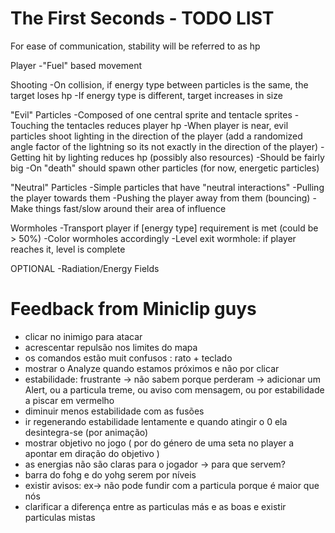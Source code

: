 # The First Seconds - TODO LIST

For ease of communication, stability will be referred to as hp

Player
	-"Fuel" based movement

Shooting
	-On collision, if energy type between particles is the same, the target loses hp
	-If energy type is different, target increases in size

"Evil" Particles
	-Composed of one central sprite and tentacle sprites
	-Touching the tentacles reduces player hp
	-When player is near, evil particles shoot lighting in the direction of the player 
	(add a randomized angle factor of the lightning so its not exactly in the direction of the player)
	-Getting hit by lighting reduces hp (possibly also resources)
	-Should be fairly big
	-On "death" should spawn other particles (for now, energetic particles)

"Neutral" Particles
	-Simple particles that have "neutral interactions"
	-Pulling the player towards them
	-Pushing the player away from them (bouncing)
	-Make things fast/slow around their area of influence

Wormholes
	-Transport player if [energy type] requirement is met (could be > 50%)
	-Color wormholes accordingly
	-Level exit wormhole: if player reaches it, level is complete

OPTIONAL
	-Radiation/Energy Fields



# Feedback from Miniclip guys

- clicar no inimigo para atacar
- acrescentar repulsão nos limites do mapa
- os comandos estão muit confusos : rato + teclado
- mostrar o Analyze quando estamos próximos e não por clicar
- estabilidade: frustrante -> não sabem porque perderam -> adicionar um Alert, ou a particula treme, ou aviso com mensagem, ou por estabilidade a piscar em vermelho
- diminuir menos estabilidade com as fusões
- ir regenerando estabilidade lentamente e quando atingir o 0 ela desintegra-se (por animação)
- mostrar objetivo no jogo ( por do género de uma seta no player a apontar em diração do objetivo )
- as energias não são claras para o jogador -> para que servem?
- barra do fohg e do yohg serem por níveis
- existir avisos: ex-> não pode fundir com a particula porque é maior que nós
- clarificar a diferença entre as particulas más e as boas e existir particulas mistas